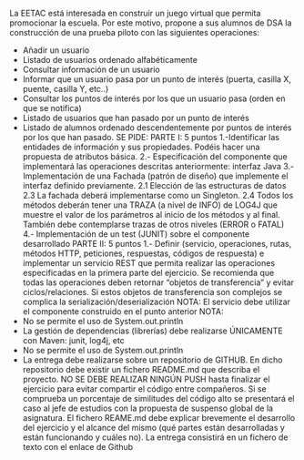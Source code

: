 La EETAC está interesada en construir un juego virtual que permita
promocionar la escuela. Por este motivo, propone a sus alumnos de DSA la
construcción de una prueba piloto con las siguientes operaciones:
- Añadir un usuario
- Listado de usuarios ordenado alfabéticamente
- Consultar información de un usuario
- Informar que un usuario pasa por un punto de interés (puerta, casilla X,
puente, casilla Y, etc..)
- Consultar los puntos de interés por los que un usuario pasa (orden en que se
notifica)
- Listado de usuarios que han pasado por un punto de interés
- Listado de alumnos ordenado descendentemente por puntos de interés por
los que han pasado.
SE PIDE:
PARTE I: 5 puntos
1.-Identificar las entidades de información y sus propiedades. Podéis hacer una
propuesta de atributos básica.
2.- Especificación del componente que implementará las operaciones descritas
anteriormente: interfaz Java
3.- Implementación de una Fachada (patrón de diseño) que implemente el
interfaz definido previamente. 
2.1 Elección de las estructuras de datos
2.3 La fachada deberá implementarse como un Singleton.
2.4 Todos los métodos deberán tener una TRAZA (a nivel de INFO) de
LOG4J que muestre el valor de los parámetros al inicio de los métodos y
al final. También debe contemplarse trazas de otros niveles (ERROR o
FATAL)
4.- Implementación de un test (JUNIT) sobre el componente desarrollado 
PARTE II: 5 puntos
1.- Definir (servicio, operaciones, rutas, métodos HTTP, peticiones, respuestas,
códigos de respuesta) e implementar un servicio REST que permita realizar las
operaciones especificadas en la primera parte del ejercicio. Se recomienda que
todas las operaciones deben retornar “objetos de transferencia” y evitar
ciclos/relaciones. Si estos objetos de transferencia son complejos se complica
la serialización/deserialización
NOTA: El servicio debe utilizar el componente construido en el punto anterior
NOTA: 
- No se permite el uso de System.out.println
- La gestión de dependencias (librerías) debe realizarse ÚNICAMENTE con
Maven: junit, log4j, etc 
- No se permite el uso de System.out.println
- La entrega debe realizarse sobre un repositorio de GITHUB. En dicho
repositorio debe existir un fichero README.md que describa el proyecto. NO
SE DEBE REALIZAR NINGÚN PUSH hasta finalizar el ejercicio para evitar
compartir el código entre compañeros. Si se comprueba un porcentaje
de similitudes del código alto se presentará el caso al jefe de
estudios con la propuesta de suspenso global de la asignatura.
El fichero REAME.md debe explicar brevemente el desarrollo del ejercicio
y el alcance del mismo (qué partes están desarrolladas y están
funcionando y cuáles no).
La entrega consistirá en un fichero de texto con el enlace de Github
